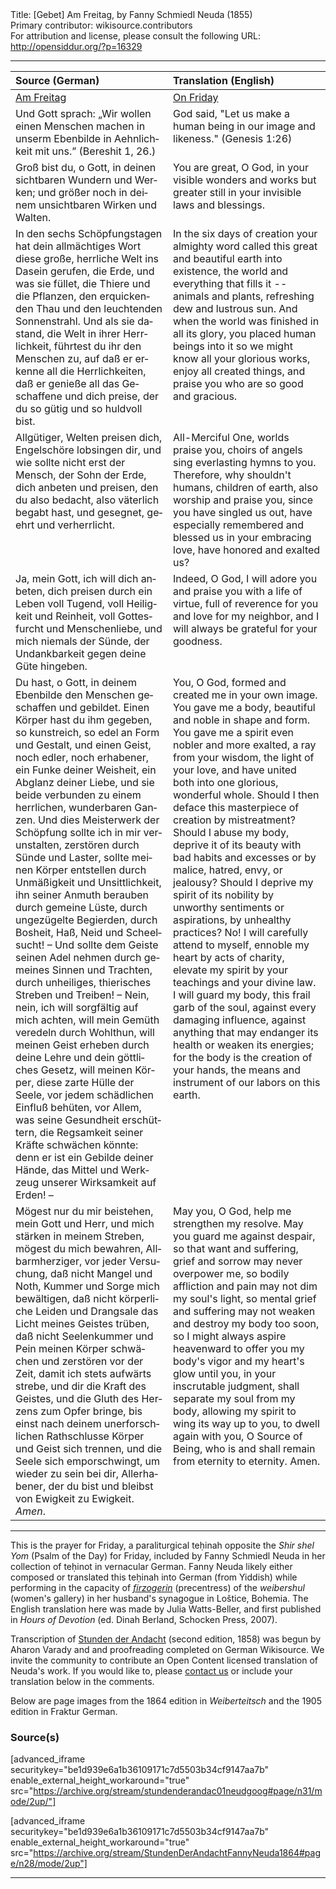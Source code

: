 <html>
<head></head>
<body>
Title: [Gebet] Am Freitag, by Fanny Schmiedl Neuda (1855)<br />
Primary contributor: wikisource.contributors<br />
For attribution and license, please consult the following URL: <a href="http://opensiddur.org/?p=16329">http://opensiddur.org/?p=16329</a>
<p />
<hr />

<table style="margin-left: auto;margin-right: auto;" class="draggable">
<thead><tr><th id="x" style="text-align: left;">Source (German)</th><th style="text-align: left;">Translation (English)</th></tr></thead>
<tbody>
<tr><td style="vertical-align:top;" width="50%">
<div class="german"><span lang="de">
<u>Am Freitag</u>
</span></div></td>

<td style="vertical-align:top;" width="50%">
<div class="english">
<u>On Friday</u>
</span></div></td></tr>


<tr><td style="vertical-align:top;" width="50%">
<div class="german"><span lang="de">
Und Gott sprach: 
„Wir wollen einen Menschen machen 
in unserm Ebenbilde in Aehnlichkeit mit uns.” 
(Bereshit 1, 26.) 
</span></div></td>

<td style="vertical-align:top;" width="50%">
<div class="english">
God said, 
"Let us make a human being
in our image and likeness."
(Genesis 1:26)
</span></div></td></tr>


<tr><td style="vertical-align:top;" width="50%">
<div class="german"><span lang="de">
Groß bist du, o Gott, in deinen sichtbaren Wundern und Werken; und größer noch in deinem unsichtbaren Wirken und Walten. 
</span></div></td>

<td style="vertical-align:top;" width="50%">
<div class="english">
You are great, O God, in your visible wonders and works but greater still in your invisible laws and blessings. 
</span></div></td></tr>


<tr><td style="vertical-align:top;" width="50%">
<div class="german"><span lang="de">
In den sechs Schöpfungstagen hat dein allmächtiges Wort diese große, herrliche Welt ins Dasein gerufen, die Erde, und was sie füllet, die Thiere und die Pflanzen, den erquickenden Thau und den leuchtenden Sonnenstrahl. Und als sie dastand, die Welt in ihrer Herrlichkeit, führtest du ihr den Menschen zu, auf daß er erkenne all die Herrlichkeiten, daß er genieße all das Geschaffene und dich preise, der du so gütig und so huldvoll bist. 
</span></div></td>

<td style="vertical-align:top;" width="50%">
<div class="english">
In the six days of creation your almighty word called this great and beautiful earth into existence, the world and everything that fills it -- animals and plants, refreshing dew and lustrous sun. And when the world was finished in all its glory, you placed human beings into it so we might know all your glorious works, enjoy all created things, and praise you who are so good and gracious.
</span></div></td></tr>


<tr><td style="vertical-align:top;" width="50%">
<div class="german"><span lang="de">
Allgütiger, Welten preisen dich, Engelschöre lobsingen dir, und wie sollte nicht erst der Mensch, der Sohn der Erde, dich anbeten und preisen, den du also bedacht, also väterlich begabt hast, und gesegnet, geehrt und verherrlicht. 
</span></div></td>

<td style="vertical-align:top;" width="50%">
<div class="english">
All-Merciful One, worlds praise you, choirs of angels sing everlasting hymns to you. Therefore, why shouldn't humans, children of earth, also worship and praise you, since you have singled us out, have especially remembered and blessed us in your embracing love, have honored and exalted us?
</span></div></td></tr>


<tr><td style="vertical-align:top;" width="50%">
<div class="german"><span lang="de">
Ja, mein Gott, ich will dich anbeten, dich preisen durch ein Leben voll Tugend, voll Heiligkeit und Reinheit, voll Gottesfurcht und Menschenliebe, und mich niemals der Sünde, der Undankbarkeit gegen deine Güte hingeben. 
</span></div></td>

<td style="vertical-align:top;" width="50%">
<div class="english">
Indeed, O God, I will adore you and praise you with a life of virtue, full of reverence for you and love for my neighbor, and I will always be grateful for your goodness. 
</span></div></td></tr>


<tr><td style="vertical-align:top;" width="50%">
<div class="german"><span lang="de">
Du hast, o Gott, in deinem Ebenbilde den Menschen geschaffen und gebildet. Einen Körper hast du ihm gegeben, so kunstreich, so edel an Form und Gestalt, und einen Geist, noch edler, noch erhabener, ein Funke deiner Weisheit, ein Abglanz deiner Liebe, und sie beide verbunden zu einem herrlichen, wunderbaren Ganzen. Und dies Meisterwerk der Schöpfung sollte ich in mir verunstalten, zerstören durch Sünde und Laster, sollte meinen Körper entstellen durch Unmäßigkeit und Unsittlichkeit, ihn seiner Anmuth berauben durch gemeine Lüste, durch ungezügelte Begierden, durch Bosheit, Haß, Neid und Scheelsucht! – Und sollte dem Geiste seinen Adel nehmen durch gemeines Sinnen und Trachten, durch unheiliges, thierisches Streben und Treiben! – Nein, nein, ich will sorgfältig auf mich achten, will mein Gemüth veredeln durch Wohlthun, will meinen Geist erheben durch deine Lehre und dein göttliches Gesetz, will meinen Körper, diese zarte Hülle der Seele, vor jedem schädlichen Einfluß behüten, vor Allem, was seine Gesundheit erschüttern, die Regsamkeit seiner Kräfte schwächen könnte: denn er ist ein Gebilde deiner Hände, das Mittel und Werkzeug unserer Wirksamkeit auf Erden! – 
</span></div></td>

<td style="vertical-align:top;" width="50%">
<div class="english">
You, O God, formed and created me in your own image. You gave me a body, beautiful and noble in shape and form. You gave me a spirit even nobler and more exalted, a ray from your wisdom, the light of your love, and have united both into one glorious, wonderful whole. Should I then deface this masterpiece of creation by mistreatment? Should I abuse my body, deprive it of its beauty with bad habits and excesses or by malice, hatred, envy, or jealousy? Should I deprive my spirit of its nobility by unworthy sentiments or aspirations, by unhealthy practices? No! I will carefully attend to myself, ennoble my heart by acts of charity, elevate my spirit by your teachings and your divine law. I will guard my body, this frail garb of the soul, against every damaging influence, against anything that may endanger its health or weaken its energies; for the body is the creation of your hands, the means and instrument of our labors on this earth.
</span></div></td></tr>


<tr><td style="vertical-align:top;" width="50%">
<div class="german"><span lang="de">
Mögest nur du mir beistehen, mein Gott und Herr, und mich stärken in meinem Streben, mögest du mich bewahren, Allbarmherziger, vor jeder Versuchung, daß nicht Mangel und Noth, Kummer und Sorge mich bewältigen, daß nicht körperliche Leiden und Drangsale das Licht meines Geistes trüben, daß nicht Seelenkummer und Pein meinen Körper schwächen und zerstören vor der Zeit, damit ich stets aufwärts strebe, und dir die Kraft des Geistes, und die Gluth des Herzens zum Opfer bringe, bis einst nach deinem unerforschlichen Rathschlusse Körper und Geist sich trennen, und die Seele sich emporschwingt, um wieder zu sein bei dir, Allerhabener, der du bist und bleibst von Ewigkeit zu Ewigkeit. <em>Amen</em>.
</span></div></td>

<td style="vertical-align:top;" width="50%">
<div class="english">
May you, O God, help me strengthen my resolve. May you guard me against despair, so that want and suffering, grief and sorrow may never overpower me, so bodily affliction and pain may not dim my soul's light, so mental grief and suffering may not weaken and destroy my body too soon, so I might always aspire heavenward to offer you my body's vigor and my heart's glow until you, in your inscrutable judgment, shall separate my soul from my body, allowing my spirit to wing its way up to you, to dwell again with you, O Source of Being, who is and shall remain from eternity to eternity. Amen.
</span></div></td></tr>
</tbody></table>

<hr />

This is the prayer for Friday, a paraliturgical teḥinah opposite the <em>Shir shel Yom</em> (Psalm of the Day) for Friday, included by Fanny Schmiedl Neuda in her collection of teḥinot in vernacular German. Fanny Neuda likely either composed or translated this teḥinah into German (from Yiddish) while performing in the capacity of <a href="https://en.wikipedia.org/wiki/Firzogerin"><em>firzogerin</em></a> (precentress) of the <em>weibershul</em> (women's gallery) in her husband's synagogue in Loštice, Bohemia. The English translation here was made by Julia Watts-Beller, and first published in <em>Hours of Devotion</em> (ed. Dinah Berland, Schocken Press, 2007).

Transcription of <a href="https://opensiddur.org/prayers-for/tkhines/stunden-der-andacht-hours-of-devotion-by-fanny-schmiedl-neuda/">Stunden der Andacht</a> (second edition, 1858) was begun by Aharon Varady and and proofreading completed on German Wikisource. We invite the community to contribute an Open Content licensed translation of Neuda's work. If you would like to, please <a href="https://opensiddur.org/contact/">contact us</a> or include your translation below in the comments.

Below are page images from the 1864 edition in <em>Weiberteitsch</em> and the 1905 edition in Fraktur German.

<h3>Source(s)</h3>

[advanced_iframe securitykey="be1d939e6a1b36109171c7d5503b34cf9147aa7b" enable_external_height_workaround="true" src="https://archive.org/stream/stundenderandac01neudgoog#page/n31/mode/2up/"]

[advanced_iframe securitykey="be1d939e6a1b36109171c7d5503b34cf9147aa7b" enable_external_height_workaround="true" src="https://archive.org/stream/StundenDerAndachtFannyNeuda1864#page/n28/mode/2up"]

<hr />

&nbsp;
</body>
</html>